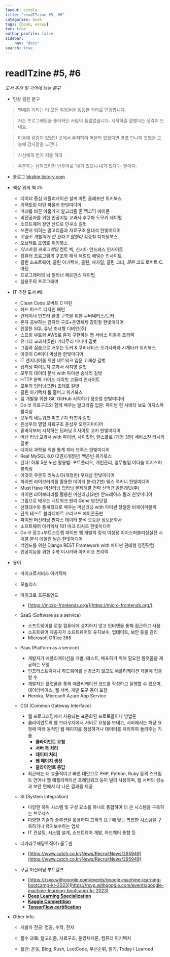 ```yaml
---
layout: single
title: "readITzine #5, #6"
categories: book
tags: [book, essay]
toc: true
author_profile: false
sidebar:
    nav: "docs"
search: true
---
```




# readITzine #5, #6
*도서 추천 및 기억에 남는 문구*

- 인상 깊은 문구

> 맨해튼 거리는 이 모든 여정들을 동등한 거리로 인정합니다. 

> 저는 프로그래밍을 좋아하는 사람이 틀림없습니다. 시작하길 잘했다는 생각이 드네요.

> 마음에 갈증이 있었던 곳에서 주저하며 머물러 있었다면 결코 만나지 못했을 오늘에 감사함을 느낀다.

> 자신에게 먼저 지불 하라

> 우분투는 남아프리카 반투어로 '네가 있으니 내가 있다'는 말이다. 



- 블로그 [bkshin.tistory.com](https://bkshin.tistory.com/)



- 책상 위의 책 #5
  - 데이터 중심 애플리케이션 설계 마틴 클레프만 위키북스
  - 리팩토링 마틴 파울러 한빛미디어
  - 미래를 바꾼 아홉가지 알고리즘 존 맥코믹 에이콘
  - 비전공자를 위한 인공지능 교과서 후쿠마 도모키 제이펍
  - 소프트웨어 장인 산드로 만쿠소 길벗
  - 쓰면서 익히는 알고리즘과 자료구조 윤대석 한빛미디어
  - *오늘도 개발자가 안 된다고 말했다* 김중철 디지털북스
  - 오브젝트 조영호 위키북스
  - *익스트림 프로그래밍* 켄트 벡, 신시아 안드레스 인사이트
  - 컴퓨터 프로그램의 구조와 해석 해럴드 애빌슨 인사이트
  - 클린 소프트웨어, 클린 아키텍처, 클린, 애자일, 클린 코더, *클린 코드* 로버트 C. 마틴
  - 프로그래머의 뇌 펠리너 헤르만스 제이펍
  - 실용주의 프로그래머

- IT 추천 도서 #6

  - Clean Code 로버트 C 마틴
  - 헤드 퍼스트 디자인 패턴
  - 컨테이너 인프라 환경 구축을 위한 쿠버네티스/도커
  -  혼자 공부하는 컴퓨터 구조+운영체제 강민철 한빛미디어
  - 친절한 SQL 튜닝 조시형 디비안(주)
  - 스프링 부트와 AWS로 혼자 구현하는 웹 서비스 이동욱 프리렉
  - 유니티 교과서(5핀) 기타무리 마나미 길벗
  - 그림과 실습으로 배우는 도커 & 쿠버네티스 오가사와라 시게타카 위키북스
  - 이것이 C#이다 박상현 한빛미디어
  - IT 엔지니어를 위한 네트워크 입문 고재성 길벗
  - 딥러닝 파이토치 교과서 서지영 길벗
  - 모두의 데이터 분석 with 파이썬 송석리 길벗
  - HTTP 완벽 가이드 데이빗 고울리 인사이트
  - 모두의 딥러닝(3판) 조태호 길벗
  - 클린 아키텍처 톰 홈버그 위키북스
  - 팀 개발을 위한 Git, GitHub 시작하기 정호영 한빛미디어
  - Do it! 자료구조와 함께 배우는 알고리즘 입문: 파이썬 편 시바타 보요 이지스퍼블리싱
  - 모두의 네트워크 미즈구치 카츠야 길벗
  - 윤성우의 열혈 자료구조 윤성우 오렌지미디어
  - 밑바닥부터 시작하는 딥러닝 3 사이토 고키 한빛미디어
  - 머신 러닝 교과서 with 파이썬, 사이킷런, 텐스플로 (개정 3판) 세바스찬 라시카 길벗
  - 데이터 과학을 위한 통계 피터 브루스 한빛미디어
  - Real MySQL 8.0 (2권)(개정판) 백은빈 위키북스
  - 된다! 하루 5분 노션 활용법: 포트폴리오, 개인관리, 업무협업 이다슬 이지스퍼블리싱
  - 이것이 우분투 리눅스다(개정판) 우재남 한빛미디어
  - 파이썬 라이브러리를 활용한 데이터 분석(2판) 웨스 맥키니 한빛미디어
  - Must Have 머신러닝 딥러닝 문제해결 전략 신백균 골든래빗(주)
  - 파이썬 라이브러리를 활용한 머신러닝(2판) 안드레아스 뮐러 한빛미디어
  - 그림으로 배우는 네트워크 원리 Gene 영진닷컴
  - 선형대수와 통계학으로 배우는 머신러닝 with 파이썬 장철원 비제이퍼블릭
  - 단위 테스트 블라디미르 코리코프 에이콘출판
  - 파이썬 머신러닝 판다스 데이터 분석 오승환 정보문화사
  - 소프트웨어 아키텍처 101 마크 리처즈 한빛미디어
  - Do it! 장고+부트스트랩 파이썬 웹 개발의 정석 이성용 이지스퍼블리싱실전 시계열 분석 에일린 닐슨 한빛미디어
  - 백엔드를 위한 Django REST Framework with 파이썬 권태형 영진닷컴
  - 인공지능을 위한 수학 이시카와 아키히코 프리렉

- 용어

  - 마이크로서비스 아키텍처
  - 모놀리스
  - 마이크로 프론트엔드 
    - [https://micro-frontends.org/](https://micro-frontends.org/)
  - SaaS (Software as a service)
    - 소프트웨어를 로컬 컴퓨터에 설치하지 않고 인터넷을 통해 접근하고 사용
    - 소프트웨어 제공자가 소프트웨어의 유지보수, 업데이트, 보안 등을 관리
    - Microsoft Office 365 
  - Paas (Platform as a service)
    - 개발자가 애플리케이션을 개발, 테스트, 배포하기 위해 필요한 플랫폼을 제공하는 모델
    - 인프라스트럭처나 하드웨어를 신경쓰지 않고도 애플리케이션 개발에 집중할 수
    - 개발자는 플랫폼을 통해 애플리케이션 코드를 작성하고 실행할 수 있으며, 데이터베이스, 웹 서버, 개발 도구 등이 포함
    - Heroku, Microsoft Azure App Service
  - CGI (Common Gateway Interface)
    - 웹 프로그래밍에서 사용되는 표준화된 프로토콜이나 방법론
    - 클라이언트의 웹 브라우저에서 서버로 요청을 보내고, 서버에서는 해당 요청에 따라 동적인 웹 페이지를 생성하거나 데이터를 처리하여 돌려주는 기술
      - **클라이언트 요청**
      - **서버 측 처리**
      - **데이터 처리**
      - **웹 페이지 생성**
      - **클라이언트 응답**
    - 최근에는 더 효율적이고 빠른 대안으로 PHP, Python, Ruby 등의 스크립트 언어나 웹 애플리케이션 프레임워크 등이 널리 사용되며, 웹 서버의 성능과 보안 면에서 더 나은 결과를 제공
  - SI (System Integration)
    - 다양한 하위 시스템 및 구성 요소를 하나로 통합하여 더 큰 시스템을 구축하는 프로세스
    - 다양한 기술과 솔루션을 활용하여 고객의 요구에 맞는 복잡한 시스템을 구축하거나 유지보수하는 업체
    - IT 컨설팅, 시스템 설계, 소프트웨어 개발, 하드웨어 통합 등
  - 네카라쿠배당토직야+몰두센 
    - [https://www.catch.co.kr/News/RecruitNews/295949](https://www.catch.co.kr/News/RecruitNews/295949)

  - 구글 머신러닝 부트캠프 
    - [https://rsvp.withgoogle.com/events/google-machine-learning-bootcamp-kr-2023](https://rsvp.withgoogle.com/events/google-machine-learning-bootcamp-kr-2023)
    - **[Deep Learning Specialization](https://www.coursera.org/specializations/deep-learning)**
    - **[Kaggle Competition ](https://www.kaggle.com/competitions)**
    - **[TensorFlow certification](https://www.tensorflow.org/certificate)**

- Other info.

  - 개발자 전공: 컴공, 수학, 전자

  - 필수 과목: 알고리즘, 자료구조, 운영체제론, 컴퓨터 아키텍처

  - 플랜: 운동, Blog, Rush, LeetCode, 우선순위, 일기, Today I Learned

  
